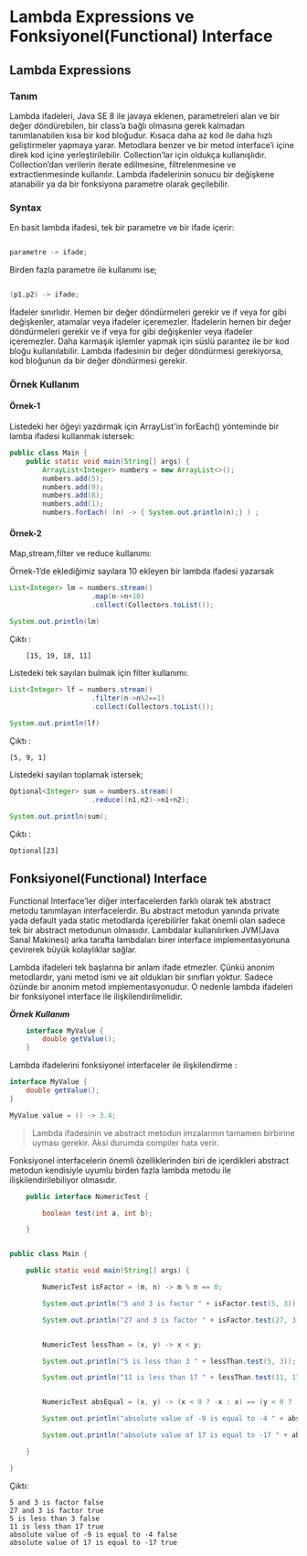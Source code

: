 ﻿# Lambda Expressions ve Fonksiyonel(Functional) Interface
## Lambda Expressions

### Tanım
Lambda ifadeleri, Java SE 8 ile javaya eklenen, parametreleri
alan ve bir değer döndürebilen, bir class’a bağlı olmasına gerek kalmadan tanımlanabilen kısa bir kod bloğudur. Kısaca daha az kod ile daha hızlı geliştirmeler yapmaya yarar. Metodlara benzer ve bir metod interface’i içine direk kod içine yerleştirilebilir. Collection’lar için oldukça kullanışlıdır. Collection’dan verilerin iterate edilmesine, filtrelenmesine ve extractlenmesinde kullanılır. Lambda ifadelerinin sonucu bir değişkene atanabilir ya da bir fonksiyona parametre olarak geçilebilir.

### Syntax
En basit lambda ifadesi, tek bir parametre ve bir ifade içerir:
```java

parametre -> ifade;

```

Birden fazla parametre ile kullanımı ise;
```java

(p1,p2) -> ifade;

```

İfadeler sınırlıdır. Hemen bir değer döndürmeleri gerekir ve if
veya for gibi değişkenler, atamalar veya ifadeler içeremezler.
İfadelerin hemen bir değer döndürmeleri gerekir ve if veya for gibi değişkenler veya ifadeler içeremezler. Daha karmaşık
işlemler yapmak için süslü parantez ile bir kod bloğu
kullanılabilir. Lambda ifadesinin bir değer döndürmesi
gerekiyorsa, kod bloğunun da bir değer döndürmesi gerekir.


### Örnek Kullanım

#### Örnek-1
Listedeki her öğeyi yazdırmak için ArrayList'in forEach()
yönteminde bir lamba ifadesi kullanmak istersek:
```java
public class Main {
	public static void main(String[] args) {
		ArrayList<Integer> numbers = new ArrayList<>();
		numbers.add(5);
		numbers.add(9);
		numbers.add(8);
		numbers.add(1);
		numbers.forEach( (n) -> { System.out.println(n);} ) ;
```
#### Örnek-2
Map,stream,filter ve reduce kullanımı:

Örnek-1’de eklediğimiz sayılara 10 ekleyen bir lambda ifadesi
yazarsak
```java
List<Integer> lm = numbers.stream()
					.map(n->n+10)
					.collect(Collectors.toList());

System.out.println(lm)
```
Çıktı :

		[15, 19, 18, 11]

Listedeki tek sayıları bulmak için filter kullanımı:

```java
List<Integer> lf = numbers.stream()
					.filter(n->n%2==1)
					.collect(Collectors.toList());
					
System.out.println(lf)
```

Çıktı : 
	
	[5, 9, 1]
	
Listedeki sayıları toplamak istersek;
```java
Optional<Integer> sum = numbers.stream()
					.reduce((n1,n2)->n1+n2);

System.out.println(sum);
```
Çıktı :

	Optional[23]

## Fonksiyonel(Functional) Interface 

Functional Interface’ler diğer interfacelerden farklı olarak tek
abstract metodu tanımlayan interfacelerdir. Bu abstract metodun yanında private yada default yada static metodlarda içerebilirler fakat önemli olan sadece tek bir abstract metodunun olmasıdır. Lambdalar kullanılırken JVM(Java Sanal Makinesi) arka tarafta lambdaları birer interface implementasyonuna çevirerek büyük kolaylıklar sağlar.

Lambda ifadeleri tek başlarına bir anlam ifade etmezler. Çünkü anonim metodlardır, yani metod ismi ve ait oldukları bir sınıfları yoktur. Sadece özünde bir anonim metod implementasyonudur. O nedenle lambda ifadeleri bir fonksiyonel interface ile ilişkilendirilmelidir.

***Örnek Kullanım***
```java
	interface MyValue {  
		double getValue();  
	}
```

Lambda ifadelerini fonksiyonel interfaceler ile ilişkilendirme :
```java
interface MyValue {  
    double getValue();  
}

MyValue value = () -> 3.4;
```

>Lambda ifadesinin ve abstract metodun imzalarının tamamen birbirine uyması gerekir. Aksi durumda compiler hata verir.

Fonksiyonel interfacelerin önemli özelliklerinden biri de içerdikleri abstract metodun kendisiyle uyumlu birden fazla lambda metodu ile ilişkilendirilebiliyor olmasıdır.
```java
	public interface NumericTest {

		boolean test(int a, int b);

	}
```
```java

public class Main {

	public static void main(String[] args) {

		NumericTest isFactor = (m, n) -> m % n == 0;

		System.out.println("5 and 3 is factor " + isFactor.test(5, 3));

		System.out.println("27 and 3 is factor " + isFactor.test(27, 3));


		NumericTest lessThan = (x, y) -> x < y;

		System.out.println("5 is less than 3 " + lessThan.test(5, 3));

		System.out.println("11 is less than 17 " + lessThan.test(11, 17));


		NumericTest absEqual = (x, y) -> (x < 0 ? -x : x) == (y < 0 ? -y : y);

		System.out.println("absolute value of -9 is equal to -4 " + absEqual.test(-9, -4));

		System.out.println("absolute value of 17 is equal to -17 " + absEqual.test(17, -17));

	}

}

```
Çıktı: 

	5 and 3 is factor false  
	27 and 3 is factor true  
	5 is less than 3 false  
	11 is less than 17 true  
	absolute value of -9 is equal to -4 false  
	absolute value of 17 is equal to -17 true
